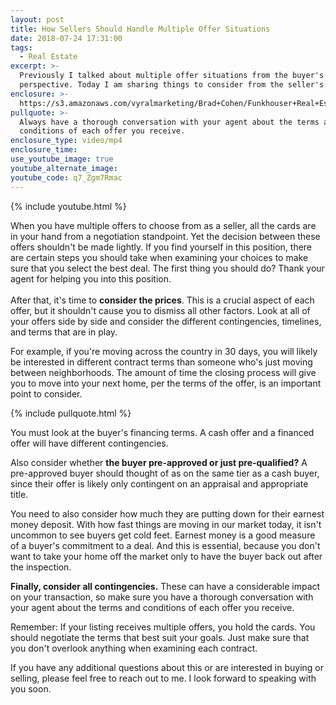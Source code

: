 ```yaml
---
layout: post
title: How Sellers Should Handle Multiple Offer Situations
date: 2018-07-24 17:31:00
tags:
  - Real Estate
excerpt: >-
  Previously I talked about multiple offer situations from the buyer's
  perspective. Today I am sharing things to consider from the seller's.
enclosure: >-
  https://s3.amazonaws.com/vyralmarketing/Brad+Cohen/Funkhouser+Real+Estate+Group-+How+Sellers+Should+Handle+Multiple-Offer+Situations.mp4
pullquote: >-
  Always have a thorough conversation with your agent about the terms and
  conditions of each offer you receive.
enclosure_type: video/mp4
enclosure_time:
use_youtube_image: true
youtube_alternate_image:
youtube_code: q7_Zgm7Rmac
---
```


{% include youtube.html %}

When you have multiple offers to choose from as a seller, all the cards are in your hand from a negotiation standpoint. Yet the decision between these offers shouldn't be made lightly. If you find yourself in this position, there are certain steps you should take when examining your choices to make sure that you select the best deal. The first thing you should do? Thank your agent for helping you into this position.&nbsp;<br><br>After that, it's time to&nbsp;**consider the prices**. This is a crucial aspect of each offer, but it shouldn't cause you to dismiss all other factors. Look at all of your offers side by side and consider the different contingencies, timelines, and terms that are in play.

For example, if you're moving across the country in 30 days, you will likely be interested in different contract terms than someone who's just moving between neighborhoods. The amount of time the closing process will give you to move into your next home, per the terms of the offer, is an important point to consider.&nbsp;

{% include pullquote.html %}

You must look at the buyer's financing terms. A cash offer and a financed offer will have different contingencies.

Also consider whether&nbsp;**the buyer pre-approved or just pre-qualified?**&nbsp;A pre-approved buyer should thought of as on the same tier as a cash buyer, since their offer is likely only contingent on an appraisal and appropriate title.

You need to also consider how much they are putting down for their earnest money deposit. With how fast things are moving in our market today, it isn't uncommon to see buyers get cold feet. Earnest money is a good measure of a buyer's commitment to a deal. And this is essential, because you don't want to take your home off the market only to have the buyer back out after the inspection.

**Finally, consider all contingencies.**&nbsp;These can have a considerable impact on your transaction, so make sure you have a thorough conversation with your agent about the terms and conditions of each offer you receive.&nbsp;

Remember: If your listing receives multiple offers, you hold the cards. You should negotiate the terms that best suit your goals. Just make sure that you don't overlook anything when examining each contract.

If you have any additional questions about this or are interested in buying or selling, please feel free to reach out to me. I look forward to speaking with you soon.